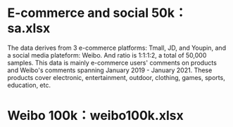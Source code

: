 
# E-commerce and social 50k：sa.xlsx
The data derives from 3 e-commerce platforms: Tmall, JD, and Youpin, and a social media plateform: Weibo. And ratio is 1:1:1:2, a total of 50,000 samples. This data is mainly e-commerce users' comments on products and Weibo's comments spanning January 2019 - January 2021. These products cover electronic, entertainment, outdoor, clothing, games, sports, education, etc. 

# Weibo 100k：weibo100k.xlsx
